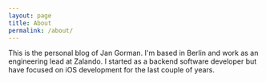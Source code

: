 ```yaml
---
layout: page
title: About
permalink: /about/
---
```


This is the personal blog of Jan Gorman. I'm based in Berlin and work as an engineering lead at Zalando. I started as a backend software developer but have focused on iOS development for the last couple of years.